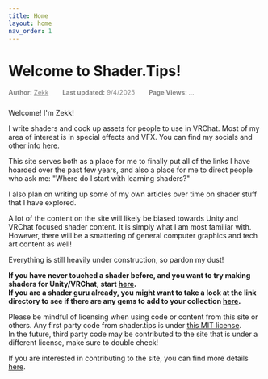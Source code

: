 ```yaml
---
title: Home
layout: home
nav_order: 1
---
```

# Welcome to Shader.Tips!
<div style="font-size: 0.9em; color: #858585ff; margin-bottom: 1.5rem;">
  <span style="margin-right: 1.5rem;"><strong>Author:</strong> <a href="{{ site.FirstPartyAuthorLink }}" style="color: inherit;">Zekk</a></span>
  <span style="margin-right: 1.5rem;"><strong>Last updated:</strong> 9/4/2025</span>
  <span><strong>Page Views: </strong><span id="hit-count">...</span></span>
</div>

Welcome! I'm Zekk!

I write shaders and cook up assets for people to use in VRChat. Most of my area of interest is in special effects and VFX. You can find my socials and other info <a href="{{ site.FirstPartyAuthorLink }}" target="_blank" >here</a>.

This site serves both as a place for me to finally put all of the links I have hoarded over the past few years, and also a place for me to direct people who ask me: "Where do I start with learning shaders?"<br>

I also plan on writing up some of my own articles over time on shader stuff that I have explored. <br>

A lot of the content on the site will likely be biased towards Unity and VRChat focused shader content. It is simply what I am most familiar with. However, there will be a smattering of general computer graphics and tech art content as well!<br>

Everything is still heavily under construction, so pardon my dust!<br>

**If you have never touched a shader before, and you want to try making shaders for Unity/VRChat, start [here](/Pages/GettingStartedWithShadersForUnityVRChat.html).**<br>
**If you are a shader guru already, you might want to take a look at the link directory to see if there are any gems to add to your collection [here](/Pages/LinkDirectory.html).**<br>

Please be mindful of licensing when using code or content from this site or others. Any first party code from shader.tips is under [this MIT license](http://127.0.0.1:4000/Pages/License.html). <br>
In the future, third party code may be contributed to the site that is under a different license, make sure to double check!<br>

If you are interested in contributing to the site, you can find more details [here](\Pages\Contributing.html).
